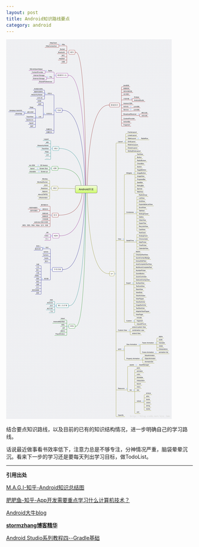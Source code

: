 ```yaml
---
layout: post
title: Android知识路线要点
category: android
---
```

![Android学习知识要点](/assets/img/20150421/Android学习知识要点.jpg)


结合要点知识路线，以及目前的已有的知识结构情况，进一步明确自己的学习路线。

话说最近做事看书效率低下，注意力总是不够专注，分神情况严重，脑袋晕晕沉沉。看来下一步的学习还是要每天列出学习目标，做TodoList。



---

**引用出处**

[M.A.G.I-知乎-Android知识总结图](http://www.zhihu.com/question/28120715)

[肥肥鱼-知乎-App开发需要重点学习什么计算机技术？](http://www.zhihu.com/question/29529468/answer/45240063)

[Android大牛blog](http://www.zhihu.com/question/19775981)

[**stormzhang博客精华**](http://www.stormzhang.com/)

[Android Studio系列教程四--Gradle基础](http://stormzhang.com/devtools/2014/12/18/android-studio-tutorial4/)

